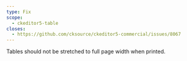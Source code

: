 ```yaml
---
type: Fix
scope:
  - ckeditor5-table
closes:
  - https://github.com/cksource/ckeditor5-commercial/issues/8067
---
```


Tables should not be stretched to full page width when printed.
